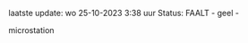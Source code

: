 laatste update: 
wo 25-10-2023  3:38   uur 
Status: FAALT - geel - 
<div class="service Y">microstation</div>